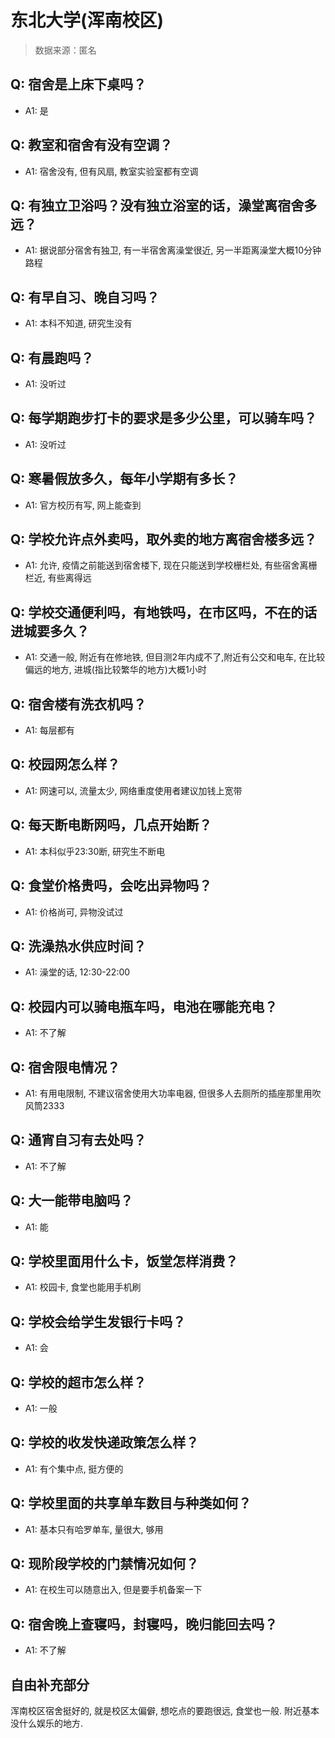 # 东北大学(浑南校区)

> 数据来源：匿名

## Q: 宿舍是上床下桌吗？

- A1: 是

## Q: 教室和宿舍有没有空调？

- A1: 宿舍没有, 但有风扇, 教室实验室都有空调

## Q: 有独立卫浴吗？没有独立浴室的话，澡堂离宿舍多远？

- A1: 据说部分宿舍有独卫, 有一半宿舍离澡堂很近, 另一半距离澡堂大概10分钟路程

## Q: 有早自习、晚自习吗？

- A1: 本科不知道, 研究生没有

## Q: 有晨跑吗？

- A1: 没听过

## Q: 每学期跑步打卡的要求是多少公里，可以骑车吗？

- A1: 没听过

## Q: 寒暑假放多久，每年小学期有多长？

- A1: 官方校历有写, 网上能查到

## Q: 学校允许点外卖吗，取外卖的地方离宿舍楼多远？

- A1: 允许, 疫情之前能送到宿舍楼下, 现在只能送到学校栅栏处, 有些宿舍离栅栏近, 有些离得远

## Q: 学校交通便利吗，有地铁吗，在市区吗，不在的话进城要多久？

- A1: 交通一般, 附近有在修地铁, 但目测2年内成不了,附近有公交和电车, 在比较偏远的地方, 进城(指比较繁华的地方)大概1小时

## Q: 宿舍楼有洗衣机吗？

- A1: 每层都有

## Q: 校园网怎么样？

- A1: 网速可以, 流量太少, 网络重度使用者建议加钱上宽带

## Q: 每天断电断网吗，几点开始断？

- A1: 本科似乎23:30断, 研究生不断电

## Q: 食堂价格贵吗，会吃出异物吗？

- A1: 价格尚可, 异物没试过

## Q: 洗澡热水供应时间？

- A1: 澡堂的话, 12:30-22:00

## Q: 校园内可以骑电瓶车吗，电池在哪能充电？

- A1: 不了解

## Q: 宿舍限电情况？

- A1: 有用电限制, 不建议宿舍使用大功率电器, 但很多人去厕所的插座那里用吹风筒2333

## Q: 通宵自习有去处吗？

- A1: 不了解

## Q: 大一能带电脑吗？

- A1: 能

## Q: 学校里面用什么卡，饭堂怎样消费？

- A1: 校园卡, 食堂也能用手机刷

## Q: 学校会给学生发银行卡吗？

- A1: 会

## Q: 学校的超市怎么样？

- A1: 一般

## Q: 学校的收发快递政策怎么样？

- A1: 有个集中点, 挺方便的

## Q: 学校里面的共享单车数目与种类如何？

- A1: 基本只有哈罗单车, 量很大, 够用

## Q: 现阶段学校的门禁情况如何？

- A1: 在校生可以随意出入, 但是要手机备案一下

## Q: 宿舍晚上查寝吗，封寝吗，晚归能回去吗？

- A1: 不了解

## 自由补充部分

浑南校区宿舍挺好的, 就是校区太偏僻, 想吃点的要跑很远, 食堂也一般. 附近基本没什么娱乐的地方.